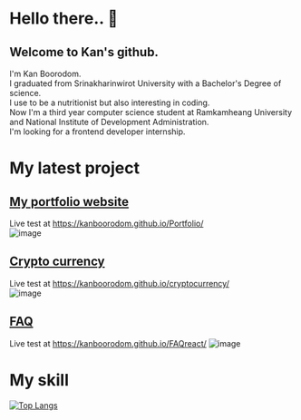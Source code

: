 # Hello there.. 👋
## Welcome to Kan's github.
I'm Kan Boorodom. \
I graduated from Srinakharinwirot University with a Bachelor's Degree of science. \
I use to be a nutritionist but also interesting in coding. \
Now I'm a third year computer science student at Ramkamheang University and National Institute of Development Administration. \
I'm looking for a frontend developer internship. 
# My latest project 
## <a href="https://github.com/KanBoorodom/Portfolio">My portfolio website</a>
Live test at https://kanboorodom.github.io/Portfolio/ \
![image](https://user-images.githubusercontent.com/78006318/134158240-36e410b0-79b0-4714-9014-1a2b2c2fd9af.png)
## <a href="https://github.com/KanBoorodom/cryptocurrency">Crypto currency </a>
Live test at https://kanboorodom.github.io/cryptocurrency/ \
![image](https://user-images.githubusercontent.com/78006318/133873300-0c598be6-352f-4700-90a7-4a746ec504da.png)
## <a href="https://github.com/KanBoorodom/FAQreact">FAQ</a>
Live test at https://kanboorodom.github.io/FAQreact/
![image](https://user-images.githubusercontent.com/78006318/134284649-7479a1d4-4990-4ced-ae6b-9e5aa0274598.png)
# My skill
[![Top Langs](https://github-readme-stats.vercel.app/api/top-langs/?username=KanBoorodom&layout=compact)](https://github.com/anuraghazra/github-readme-stats) 








